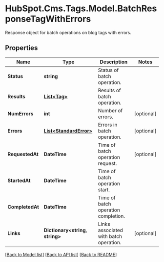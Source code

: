 # HubSpot.Cms.Tags.Model.BatchResponseTagWithErrors
Response object for batch operations on blog tags with errors.

## Properties

Name | Type | Description | Notes
------------ | ------------- | ------------- | -------------
**Status** | **string** | Status of batch operation. | 
**Results** | [**List&lt;Tag&gt;**](Tag.md) | Results of batch operation. | 
**NumErrors** | **int** | Number of errors. | [optional] 
**Errors** | [**List&lt;StandardError&gt;**](StandardError.md) | Errors in batch operation. | [optional] 
**RequestedAt** | **DateTime** | Time of batch operation request. | [optional] 
**StartedAt** | **DateTime** | Time of batch operation start. | 
**CompletedAt** | **DateTime** | Time of batch operation completion. | 
**Links** | **Dictionary&lt;string, string&gt;** | Links associated with batch operation. | [optional] 

[[Back to Model list]](../README.md#documentation-for-models) [[Back to API list]](../README.md#documentation-for-api-endpoints) [[Back to README]](../README.md)

